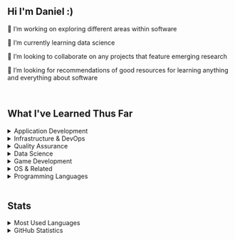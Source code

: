 ## Hi I'm Daniel :)

🔭 I’m working on exploring different areas within software

🌱 I’m currently learning data science

👯 I’m looking to collaborate on any projects that feature emerging research

🤔 I’m looking for recommendations of good resources for learning anything and everything about software

<br/>


## What I've Learned Thus Far

<details>
    <summary>Application Development</summary>
    <h6>SKILLS</h6>
<table style="white-space: nowrap;">
    <tr>
        <th>Web Development</th>
        <th>Mobile Development</th>
        <th>Desktop Development</th>
        <th>UI/UX Tools</th>
    </tr>
    <tr>
        <td>
            <a href="https://www.google.com/search?q=react">
                <img width="26px" src="https://cdn.simpleicons.org/react/black/white" style="display: inline-block; margin: 5px; vertical-align: middle;" />
            </a>&nbsp;
            <a href="https://www.google.com/search?q=next.js">
                <img width="26px" src="https://cdn.simpleicons.org/next.js/black/white" style="display: inline-block; margin: 5px; vertical-align: middle;" />
            </a>&nbsp;
            <a href="https://www.google.com/search?q=angular">
                <img width="26px" src="https://cdn.simpleicons.org/angular/black/white" style="display: inline-block; margin: 5px; vertical-align: middle;" />
            </a>&nbsp;
            <a href="https://www.google.com/search?q=chakraui">
                <img width="26px" src="https://cdn.simpleicons.org/chakraui/black/white" style="display: inline-block; margin: 5px; vertical-align: middle;" />
            </a>&nbsp;
            <a href="https://www.google.com/search?q=html5">
                <img width="26px" src="https://cdn.simpleicons.org/html5/black/white" style="display: inline-block; margin: 5px; vertical-align: middle;" />
            </a>&nbsp;
            <a href="https://www.google.com/search?q=css3">
                <img width="26px" src="https://cdn.simpleicons.org/css3/black/white" style="display: inline-block; margin: 5px; vertical-align: middle;" />
            </a>
        </td>
        <td>
            <a href="https://www.google.com/search?q=react">
                <img width="26px" src="https://cdn.simpleicons.org/react/black/white" style="display: inline-block; margin: 5px; vertical-align: middle;" />
            </a>&nbsp;
            <a href="https://www.google.com/search?q=kotlin">
                <img width="26px" src="https://cdn.simpleicons.org/kotlin/black/white" style="display: inline-block; margin: 5px; vertical-align: middle;" />
            </a>
        </td>
        <td>
            <a href="https://www.google.com/search?q=qt">
                <img width="26px" src="https://cdn.simpleicons.org/qt/black/white" style="display: inline-block; margin: 5px; vertical-align: middle;" />
            </a>
        </td>
        <td>
            <a href="https://www.google.com/search?q=figma">
                <img width="26px" src="https://cdn.simpleicons.org/figma/black/white" style="display: inline-block; margin: 5px; vertical-align: middle;" />
            </a>&nbsp;
            <a href="https://www.google.com/search?q=invision">
                <img width="26px" src="https://cdn.simpleicons.org/invision/black/white" style="display: inline-block; margin: 5px; vertical-align: middle;" />
            </a>
        </td>
    </tr>
</table>
    <br/>
    <h6>PROJECTS</h6>
    <a href="https://github.com/AAInternal/airport-inventory-management"> American Airlines Internal Project </a>
    <br/>
    <br/>
</details>


<details>
    <summary>Infrastructure & DevOps</summary>
    <h6>SKILLS</h6>
    <table>
        <tr>
            <th>Infrastructure & DevOps</th>
            <th>Build Tools</th>
            <th>Version Control</th>
        </tr>
        <tr>
            <td>
                <a href="https://www.google.com/search?q=docker"><img align="left" width="26px" src="https://cdn.simpleicons.org/docker/black/white" style="padding-right:10px;"></a>
                <a href="https://www.google.com/search?q=kubernetes"><img align="left" width="26px" src="https://cdn.simpleicons.org/kubernetes/black/white" style="padding-right:10px;"></a>
                <a href="https://www.google.com/search?q=helm"><img align="left" width="26px" src="https://cdn.simpleicons.org/helm/black/white" style="padding-right:10px;"></a>
                <a href="https://www.google.com/search?q=chainguard"><img align="left" width="26px" src="https://cdn.simpleicons.org/chainguard/black/white" style="padding-right:10px;"></a>
                <a href="https://www.google.com/search?q=akamai"><img align="left" width="26px" src="https://cdn.simpleicons.org/akamai/black/white" style="padding-right:10px;"></a>
                <a href="https://www.google.com/search?q=github+actions"><img align="left" width="26px" src="https://cdn.simpleicons.org/githubactions/black/white" style="padding-right:10px;"> </a>
            </td>
            <td>
                <a href="https://www.google.com/search?q=webpack"><img align="left" width="26px" src="https://cdn.simpleicons.org/webpack/black/white" style="padding-right:10px;" /></a>
                <a href="https://www.google.com/search?q=babel"><img align="left" width="26px" src="https://cdn.simpleicons.org/babel/black/white" style="padding-right:10px;" /></a>
                <a href="https://www.google.com/search?q=cmake"><img align="left" width="26px" src="https://cdn.simpleicons.org/cmake/black/white" style="padding-right:10px;" /></a>
                <a href="https://www.google.com/search?q=gradle"><img align="left" width="26px" src="https://cdn.simpleicons.org/gradle/black/white" style="padding-right:10px;" /></a>
            </td>
            <td>
                <a href="https://www.google.com/search?q=git"><img align="left" width="26px" src="https://cdn.simpleicons.org/git/black/white" style="padding-right:10px;" /></a>
                <a href="https://www.google.com/search?q=github"><img align="left" width="26px" src="https://cdn.simpleicons.org/github/black/white" style="padding-right:10px;" /></a>
            </td>
        </tr>
    </table>
    <br/>
    <h6>PROJECTS</h6>
    <a href="https://github.com/AAInternal/airport-inventory-management"> American Airlines Internal Project </a>
    <br/>
    <br/>
</details>


<details>
    <summary>Quality Assurance</summary>
    <h6>SKILLS</h6>
    <table>
        <tr>
            <th>Observability</th>
            <th>Testing</th>
        </tr>
        <tr>
            <td>
                <a href="https://www.google.com/search?q=dynatrace"><img align="left" width="26px" src="https://cdn.simpleicons.org/dynatrace/black/white" style="padding-right:10px;" /></a>
            </td>
            <td>
                <a href="https://www.google.com/search?q=jest"><img align="left" width="26px" src="https://cdn.simpleicons.org/jest/black/white" style="padding-right:10px;" /></a>
                <a href="https://www.google.com/search?q=mocha"><img align="left" width="26px" src="https://cdn.simpleicons.org/mocha/black/white" style="padding-right:10px;" /></a>
                <a href="https://www.google.com/search?q=apache+jmeter"><img align="left" width="26px" src="https://cdn.simpleicons.org/apachejmeter/black/white" style="padding-right:10px;" /></a>
                <a href="https://www.google.com/search?q=blazemeter"><img align="left" width="26px" src="https://cdn.simpleicons.org/blazemeter/black/white" style="padding-right:10px;" /></a>
                <a href="https://www.google.com/search?q=cypress"><img align="left" width="26px" src="https://cdn.simpleicons.org/cypress/black/white" style="padding-right:10px;" /></a>
                <a href="https://www.google.com/search?q=selenium"><img align="left" width="26px" src="https://cdn.simpleicons.org/selenium/black/white" style="padding-right:10px;" /></a>
            </td>
        </tr>
    </table>
    <br/>
    <h6>PROJECTS</h6>
    <br/>
    <br/>
</details>

<details>
    <summary>Data Science</summary>
    <h6>SKILLS</h6>
    <table>
        <tr>
            <th>Data Science & AI</th>
            <th>Databases</th>
        </tr>
        <tr>
            <td>
                <a href="https://www.google.com/search?q=tensorflow"><img align="left" width="26px" src="https://cdn.simpleicons.org/tensorflow/black/white" style="padding-right:10px;" /></a>
                <a href="https://www.google.com/search?q=apache+spark"><img align="left" width="26px" src="https://cdn.simpleicons.org/apachespark/black/white" style="padding-right:10px;" /></a>
                <a href="https://www.google.com/search?q=pandas"><img align="left" width="26px" src="https://cdn.simpleicons.org/pandas/black/white" style="padding-right:10px;"></a>
                <a href="https://www.google.com/search?q=scikit-learn"><img align="left" width="26px" src="https://cdn.simpleicons.org/scikitlearn/black/white" style="padding-right:10px;"></a>
                <a href="https://www.google.com/search?q=anaconda"><img align="left" width="26px" src="https://cdn.simpleicons.org/anaconda/black/white" style="padding-right:10px;"></a>
            </td>
            <td>
                <a href="https://www.google.com/search?q=postgresql"><img align="left" width="26px" src="https://cdn.simpleicons.org/postgresql/black/white" style="padding-right:10px;"></a>
                <a href="https://www.google.com/search?q=prisma"><img align="left" width="26px" src="https://cdn.simpleicons.org/prisma/black/white" style="padding-right:10px;"></a>
                <a href="https://www.google.com/search?q=teradata"><img align="left" width="26px" src="https://cdn.simpleicons.org/teradata/black/white" style="padding-right:10px;"></a>
            </td>
        </tr>
    </table>   
    <br/>
    <h6>PROJECTS</h6>
    <a href="https://github.com/danielgros/Plants2LeafPC"> <img src="https://github-readme-stats-daniel-gros-projects.vercel.app/api/pin/?username=danielgros&repo=Plants2LeafPC&description_lines_count=5"> </a>
    <br/>
    <br/>
</details>


<details>
    <summary>Game Development</summary>
    <h6>SKILLS</h6>
    <table>
        <tr>
            <th>Game Development</th>
        </tr>
        <tr>
            <td>
                <a href="https://www.google.com/search?q=unreal+engine"><img align="left" width="26px" src="https://cdn.simpleicons.org/unrealengine/black/white" style="padding-right:10px;" /></a>
                <a href="https://www.google.com/search?q=godotengine"><img align="left" width="26px" src="https://cdn.simpleicons.org/godotengine/black/white" style="padding-right:10px;" /></a>
            </td>
        </tr>
    </table>
    <br/>
    <h6>PROJECTS</h6>
    <br/>
    <br/>
</details>

<details>
    <summary>OS & Related</summary>
    <h6>SKILLS</h6>
    <table>
        <tr>
            <th>OS & Related</th>
            <th>Embedded Systems</th>
        </tr>
        <tr>
            <td>
                <a href="https://www.google.com/search?q=linux"><img align="left" width="26px" src="https://cdn.simpleicons.org/linux/black/white" style="padding-right:10px;"></a>
                <a href="https://www.google.com/search?q=ubuntu"><img align="left" width="26px" src="https://cdn.simpleicons.org/ubuntu/black/white" style="padding-right:10px;"></a>
                <a href="https://www.google.com/search?q=macos"><img align="left" width="26px" src="https://cdn.simpleicons.org/macos/black/white" style="padding-right:10px;"></a>
                <a href="https://www.google.com/search?q=zsh"><img align="left" width="26px" src="https://cdn.simpleicons.org/zsh/black/white" style="padding-right:10px;"></a>
                <a href="https://www.google.com/search?q=gnubash"><img align="left" width="26px" src="https://cdn.simpleicons.org/gnubash/black/white" style="padding-right:10px;"></a>
                <a href="https://www.google.com/search?q=vim"><img align="left" width="26px" src="https://cdn.simpleicons.org/vim/black/white" style="padding-right:10px;"></a>
            </td>
            <td>
                <a href="https://www.google.com/search?q=arduino"><img align="left" width="26px" src="https://cdn.simpleicons.org/arduino/black/white" style="padding-right:10px;"></a>
                <a href="https://www.google.com/search?q=raspberry+pi"><img align="left" width="26px" src="https://cdn.simpleicons.org/raspberrypi/black/white" style="padding-right:10px;"></a>
            </td>
        </tr>
    </table>
    <br/>
    <h6>PROJECTS</h6>
    <br/>
    <br/>
</details>


<details>
    <summary>Programming Languages</summary>
    <h6>SKILLS</h6>
    <table>
        <tr>
            <th>General-Purpose Programming Languages</th>
        </tr>
        <tr>
            <td>
                <a href="https://www.google.com/search?q=javascript"><img align="left" width="26px" src="https://cdn.simpleicons.org/javascript/black/white" style="padding-right:10px;"></a>
                <a href="https://www.google.com/search?q=typescript"><img align="left" width="26px" src="https://cdn.simpleicons.org/typescript/black/white" style="padding-right:10px;"></a>
                <a href="https://www.google.com/search?q=python"><img align="left" width="26px" src="https://cdn.simpleicons.org/python/black/white" style="padding-right:10px;"></a>
                <a href="https://www.google.com/search?q=c"><img align="left" width="26px" src="https://cdn.simpleicons.org/c/black/white" style="padding-right:10px;"></a>
                <a href="https://www.google.com/search?q=cplusplus"><img align="left" width="26px" src="https://cdn.simpleicons.org/cplusplus/black/white" style="padding-right:10px;"></a>
            </td>
        </tr>
    </table>
    <br/>
    <h6>PROJECTS</h6>
    <br/>
    <br/>
</details>



<br/>

## Stats

<details>
    <summary>Most Used Languages</summary>
    <img src="https://github-readme-stats-daniel-gros-projects.vercel.app/api/top-langs/?username=danielgros&langs_count=20&layout=compact&size_weight=0.1&count_weight=0.9&hide_title=true&exclude_repo=Obsidian-Vault">
</details> 


<details>
    <summary>GitHub Statistics</summary>
    <img src="https://github-readme-stats-daniel-gros-projects.vercel.app/api?username=danielgros&show=reviews,prs_merged&show_icons=true&rank_icon=github&include_all_commits=true&disable_animations=true&hide_title=true&exclude_repo=Obsidian-Vault">
</details>



<!--
### Recent Activity
<!--START_SECTION:activity-->


<!-- more stats, these only use public repos
### GitHub Trophies
![](https://github-profile-trophy.vercel.app/?username=danielgros)

### GitHub Streaks
![](https://github-readme-streak-stats.herokuapp.com/?user=danielgros)
--> 

<!--
**danielgros/danielgros** is a ✨ _special_ ✨ repository because its `README.md` (this file) appears on your GitHub profile.

Here are some ideas to get you started:

- 🔭 I’m currently working on ...
- 🌱 I’m currently learning ...
- 👯 I’m looking to collaborate on ...
- 🤔 I’m looking for help with ...
- 💬 Ask me about ...
- 📫 How to reach me: ...
- 😄 Pronouns: ...
- ⚡ Fun fact: ...
-->
